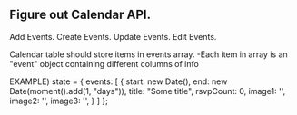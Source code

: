 ## Figure out Calendar API.
Add Events. Create Events. Update Events. Edit Events.

Calendar table should store items in events array.
  -Each item in array is an "event" object containing different columns of info

EXAMPLE)
  state = {
    events: [
      {
        start: new Date(),
        end: new Date(moment().add(1, "days")),
        title: "Some title",
        rsvpCount: 0,
        image1: '',
        image2: '',
        image3: '',
      }
    ]
  };
